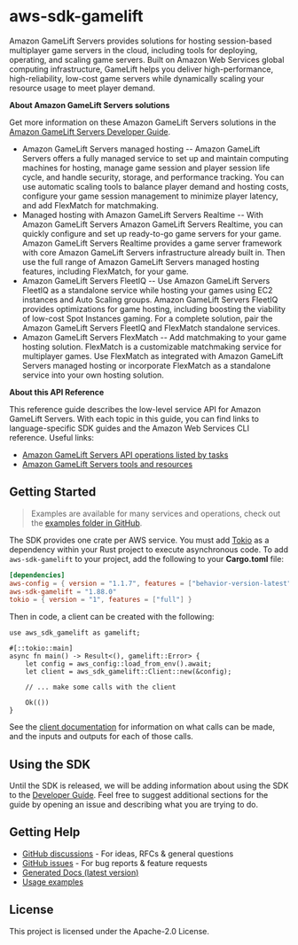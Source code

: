 # aws-sdk-gamelift

Amazon GameLift Servers provides solutions for hosting session-based multiplayer game servers in the cloud, including tools for deploying, operating, and scaling game servers. Built on Amazon Web Services global computing infrastructure, GameLift helps you deliver high-performance, high-reliability, low-cost game servers while dynamically scaling your resource usage to meet player demand.

__About Amazon GameLift Servers solutions__

Get more information on these Amazon GameLift Servers solutions in the [Amazon GameLift Servers Developer Guide](https://docs.aws.amazon.com/gamelift/latest/developerguide/).
  - Amazon GameLift Servers managed hosting -- Amazon GameLift Servers offers a fully managed service to set up and maintain computing machines for hosting, manage game session and player session life cycle, and handle security, storage, and performance tracking. You can use automatic scaling tools to balance player demand and hosting costs, configure your game session management to minimize player latency, and add FlexMatch for matchmaking.
  - Managed hosting with Amazon GameLift Servers Realtime -- With Amazon GameLift Servers Amazon GameLift Servers Realtime, you can quickly configure and set up ready-to-go game servers for your game. Amazon GameLift Servers Realtime provides a game server framework with core Amazon GameLift Servers infrastructure already built in. Then use the full range of Amazon GameLift Servers managed hosting features, including FlexMatch, for your game.
  - Amazon GameLift Servers FleetIQ -- Use Amazon GameLift Servers FleetIQ as a standalone service while hosting your games using EC2 instances and Auto Scaling groups. Amazon GameLift Servers FleetIQ provides optimizations for game hosting, including boosting the viability of low-cost Spot Instances gaming. For a complete solution, pair the Amazon GameLift Servers FleetIQ and FlexMatch standalone services.
  - Amazon GameLift Servers FlexMatch -- Add matchmaking to your game hosting solution. FlexMatch is a customizable matchmaking service for multiplayer games. Use FlexMatch as integrated with Amazon GameLift Servers managed hosting or incorporate FlexMatch as a standalone service into your own hosting solution.

__About this API Reference__

This reference guide describes the low-level service API for Amazon GameLift Servers. With each topic in this guide, you can find links to language-specific SDK guides and the Amazon Web Services CLI reference. Useful links:
  - [Amazon GameLift Servers API operations listed by tasks](https://docs.aws.amazon.com/gamelift/latest/developerguide/reference-awssdk.html)
  - [Amazon GameLift Servers tools and resources](https://docs.aws.amazon.com/gamelift/latest/developerguide/gamelift-components.html)

## Getting Started

> Examples are available for many services and operations, check out the
> [examples folder in GitHub](https://github.com/awslabs/aws-sdk-rust/tree/main/examples).

The SDK provides one crate per AWS service. You must add [Tokio](https://crates.io/crates/tokio)
as a dependency within your Rust project to execute asynchronous code. To add `aws-sdk-gamelift` to
your project, add the following to your **Cargo.toml** file:

```toml
[dependencies]
aws-config = { version = "1.1.7", features = ["behavior-version-latest"] }
aws-sdk-gamelift = "1.88.0"
tokio = { version = "1", features = ["full"] }
```

Then in code, a client can be created with the following:

```rust,no_run
use aws_sdk_gamelift as gamelift;

#[::tokio::main]
async fn main() -> Result<(), gamelift::Error> {
    let config = aws_config::load_from_env().await;
    let client = aws_sdk_gamelift::Client::new(&config);

    // ... make some calls with the client

    Ok(())
}
```

See the [client documentation](https://docs.rs/aws-sdk-gamelift/latest/aws_sdk_gamelift/client/struct.Client.html)
for information on what calls can be made, and the inputs and outputs for each of those calls.

## Using the SDK

Until the SDK is released, we will be adding information about using the SDK to the
[Developer Guide](https://docs.aws.amazon.com/sdk-for-rust/latest/dg/welcome.html). Feel free to suggest
additional sections for the guide by opening an issue and describing what you are trying to do.

## Getting Help

* [GitHub discussions](https://github.com/awslabs/aws-sdk-rust/discussions) - For ideas, RFCs & general questions
* [GitHub issues](https://github.com/awslabs/aws-sdk-rust/issues/new/choose) - For bug reports & feature requests
* [Generated Docs (latest version)](https://awslabs.github.io/aws-sdk-rust/)
* [Usage examples](https://github.com/awslabs/aws-sdk-rust/tree/main/examples)

## License

This project is licensed under the Apache-2.0 License.

